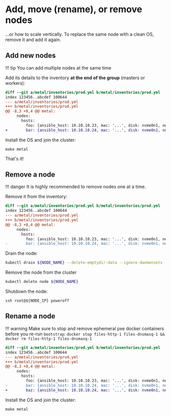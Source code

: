 # Add, move (rename), or remove nodes

...or how to scale vertically. To replace the same node with a clean OS, remove it and add it again.

## Add new nodes

!!! tip
    You can add multiple nodes at the same time

Add its details to the inventory **at the end of the group** (masters or workers):

```diff title="metal/inventories/prod.yml"
diff --git a/metal/inventories/prod.yml b/metal/inventories/prod.yml
index 123456..abcdef 100644
--- a/metal/inventories/prod.yml
+++ b/metal/inventories/prod.yml
@@ -8,3 +8,4 @@ metal:
     nodes:
       hosts:
         foo: {ansible_host: 10.10.10.23, mac: '...', disk: nvme0n1, network_interface: eno1}
+        bar: {ansible_host: 10.10.10.24, mac: '...', disk: nvme0n1, network_interface: eno1}
```

Install the OS and join the cluster:

```
make metal
```

That's it!

## Remove a node

!!! danger
    It is highly recommended to remove nodes one at a time.

Remove it from the inventory:

```diff title="metal/inventories/prod.yml"
diff --git a/metal/inventories/prod.yml b/metal/inventories/prod.yml
index 123456..abcdef 100644
--- a/metal/inventories/prod.yml
+++ b/metal/inventories/prod.yml
@@ -8,3 +8,4 @@ metal:
     nodes:
       hosts:
         foo: {ansible_host: 10.10.10.23, mac: '...', disk: nvme0n1, network_interface: eno1}
-        bar: {ansible_host: 10.10.10.24, mac: '...', disk: nvme0n1, network_interface: eno1}
```

Drain the node:

```sh
kubectl drain ${NODE_NAME} --delete-emptydir-data --ignore-daemonsets --force
```

Remove the node from the cluster

```sh
kubectl delete node ${NODE_NAME}
```

Shutdown the node:

```
ssh root@${NODE_IP} poweroff
```

## Rename a node

!!! warning
    Make sure to stop and remove ephemeral pxe docker containers before you re-run `bootstrap`:
    `docker stop files-http-1 files-dnsmasq-1 && docker rm files-http-1 files-dnsmasq-1`

```diff title="metal/inventories/prod.yml"
diff --git a/metal/inventories/prod.yml b/metal/inventories/prod.yml
index 123456..abcdef 100644
--- a/metal/inventories/prod.yml
+++ b/metal/inventories/prod.yml
@@ -8,3 +8,4 @@ metal:
     nodes:
       hosts:
         foo: {ansible_host: 10.10.10.23, mac: '...', disk: nvme0n1, network_interface: eno1}
-        bar: {ansible_host: 10.10.10.24, mac: '...', disk: nvme0n1, network_interface: eno1}
+        baz: {ansible_host: 10.10.10.24, mac: '...', disk: nvme0n1, network_interface: eno1}
```

Install the OS and join the cluster:

```
make metal
```

